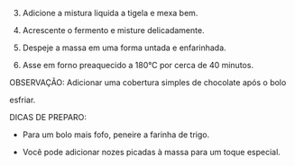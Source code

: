 3. Adicione a mistura liquida a tigela e mexa bem.

4. Acrescente o fermento e misture delicadamente.

5. Despeje a massa em uma forma untada e enfarinhada.

6. Asse em forno preaquecido a 180°C por cerca de 40 minutos.

OBSERVAÇÃO: Adicionar uma cobertura simples de chocolate após o bolo

esfriar.

DICAS DE PREPARO:

- Para um bolo mais fofo, peneire a farinha de trigo.

- Você pode adicionar nozes picadas à massa para um toque especial.
